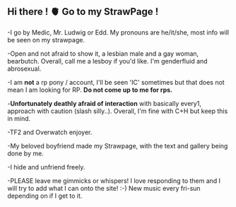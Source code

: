 ## Hi there ! 🫀 Go to my StrawPage !
-I go by Medic, Mr. Ludwig or Edd. My pronouns are he/it/she, most info will be seen on my strawpage. 

-Open and not afraid to show it, a lesbian male and a gay woman, bearbutch. Overall, call me a lesboy if you'd like. I'm genderfluid and abrosexual.

-I am **not** a rp pony / account, I'll be seen 'IC' sometimes but that does not mean I am looking for RP. **Do not come up to me for rps.**

-**Unfortunately deathly afraid of interaction** with basically every1, approach with caution (slash silly..). Overall, I'm fine with C+H but keep this in mind.

-TF2 and Overwatch enjoyer.

-My beloved boyfriend made my Strawpage, with the text and gallery being done by me.

-I hide and unfriend freely.

-PLEASE leave me gimmicks or whispers! I love responding to them and I will try to add what I can onto the site! :-) New music every fri-sun depending on if I get to it.
